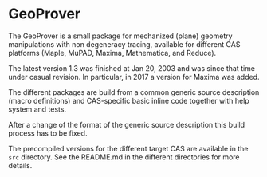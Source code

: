 GeoProver
=========

The GeoProver is a small package for mechanized (plane) geometry manipulations
with non degeneracy tracing, available for different CAS platforms (Maple,
MuPAD, Maxima, Mathematica, and Reduce).

The latest version 1.3 was finished at Jan 20, 2003 and was since that time
under casual revision.  In particular, in 2017 a version for Maxima was added.

The different packages are build from a common generic source description
(macro definitions) and CAS-specific basic inline code together with help
system and tests.

After a change of the format of the generic source description this build
process has to be fixed.

The precompiled versions for the different target CAS are available in the
`src` directory.  See the README.md in the different directories for more
details.
